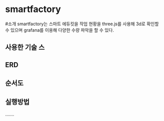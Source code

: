 # smartfactory

#소개
smartfactory는 스마트 에듀킷을 작업 현황을 three.js를 사용해 3d로 확인할 수 있으며 grafana를 이용해 다양한 수량 파악을 할 수 있다.

## 사용한 기술 스

## ERD

## 순서도

## 실행방법

.......
